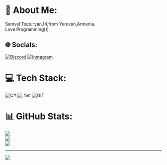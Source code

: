 # 💫 About Me:
Samvel Tsaturyan,14,from Yerevan,Armenia.<br>Love Programming)))


## 🌐 Socials:
[![Discord](https://img.shields.io/badge/Discord-%237289DA.svg?logo=discord&logoColor=white)](https://discord.gg/pastkiller) [![Instagram](https://img.shields.io/badge/Instagram-%23E4405F.svg?logo=Instagram&logoColor=white)](https://instagram.com/samveljaan) 

# 💻 Tech Stack:
![C#](https://img.shields.io/badge/c%23-%23239120.svg?style=for-the-badge&logo=c-sharp&logoColor=white) ![.Net](https://img.shields.io/badge/.NET-5C2D91?style=for-the-badge&logo=.net&logoColor=white) ![GIT](https://img.shields.io/badge/Git-fc6d26?style=for-the-badge&logo=git&logoColor=white)
# 📊 GitHub Stats:
![](https://github-readme-stats.vercel.app/api?username=SamvelTsaturyan&theme=dark&hide_border=false&include_all_commits=true&count_private=true)<br/>
![](https://github-readme-streak-stats.herokuapp.com/?user=SamvelTsaturyan&theme=dark&hide_border=false)<br/>
![](https://github-readme-stats.vercel.app/api/top-langs/?username=SamvelTsaturyan&theme=dark&hide_border=false&include_all_commits=true&count_private=true&layout=compact)

---
[![](https://visitcount.itsvg.in/api?id=SamvelTsaturyan&icon=0&color=4)](https://visitcount.itsvg.in)

<!-- Proudly created with GPRM ( https://gprm.itsvg.in ) -->
